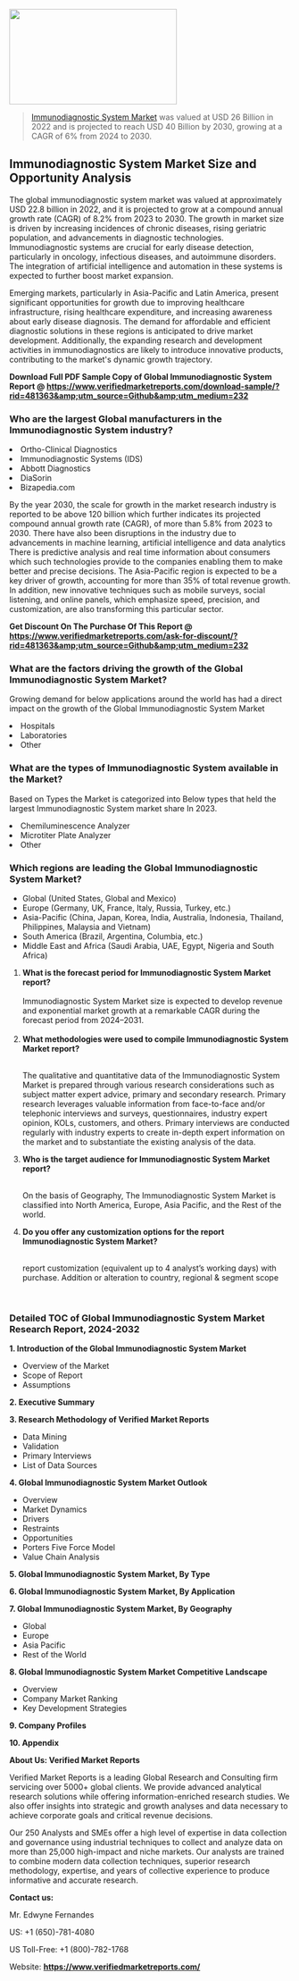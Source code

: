 
<img src="https://ffe5etoiles.com/wp-content/uploads/2024/12/MST1-300x171.png" alt="" width="300" height="171" class="alignnone size-medium wp-image-20088" /><blockquote><p><p><a href="https://www.verifiedmarketreports.com/download-sample/?rid=481363&utm_source=Github&utm_medium=232" target="_blank">Immunodiagnostic System Market</a> was valued at USD 26 Billion in 2022 and is projected to reach USD 40 Billion by 2030, growing at a CAGR of 6% from 2024 to 2030.</p></blockquote><p><h2>Immunodiagnostic System Market Size and Opportunity Analysis</h2><p>The global immunodiagnostic system market was valued at approximately USD 22.8 billion in 2022, and it is projected to grow at a compound annual growth rate (CAGR) of 8.2% from 2023 to 2030. The growth in market size is driven by increasing incidences of chronic diseases, rising geriatric population, and advancements in diagnostic technologies. Immunodiagnostic systems are crucial for early disease detection, particularly in oncology, infectious diseases, and autoimmune disorders. The integration of artificial intelligence and automation in these systems is expected to further boost market expansion.</p><p>Emerging markets, particularly in Asia-Pacific and Latin America, present significant opportunities for growth due to improving healthcare infrastructure, rising healthcare expenditure, and increasing awareness about early disease diagnosis. The demand for affordable and efficient diagnostic solutions in these regions is anticipated to drive market development. Additionally, the expanding research and development activities in immunodiagnostics are likely to introduce innovative products, contributing to the market's dynamic growth trajectory.</p></p><p class=""><strong>Download Full PDF Sample Copy of Global Immunodiagnostic System Report @ <a href="https://www.verifiedmarketreports.com/download-sample/?rid=481363&amp;utm_source=Github&amp;utm_medium=232" target="_blank">https://www.verifiedmarketreports.com/download-sample/?rid=481363&amp;utm_source=Github&amp;utm_medium=232</a></strong></p><h3 id="" class="">Who are the largest Global manufacturers in the Immunodiagnostic System industry?</h3><p><li>Ortho-Clinical Diagnostics</li><li> Immunodiagnostic Systems (IDS)</li><li> Abbott Diagnostics</li><li> DiaSorin</li><li> Bizapedia.com</li></p><div class=""><div class="" dir="" data-message-author-role="" data-message-id="" data-message-model-slug=""><div class=""><div class=""><div class=""><div class="" dir="" data-message-author-role="" data-message-id="" data-message-model-slug=""><div class=""><div class=""><p>By the year 2030, the scale for growth in the market research industry is reported to be above 120 billion which further indicates its projected compound annual growth rate (CAGR), of more than 5.8% from 2023 to 2030. There have also been disruptions in the industry due to advancements in machine learning, artificial intelligence and data analytics There is predictive analysis and real time information about consumers which such technologies provide to the companies enabling them to make better and precise decisions. The Asia-Pacific region is expected to be a key driver of growth, accounting for more than 35% of total revenue growth. In addition, new innovative techniques such as mobile surveys, social listening, and online panels, which emphasize speed, precision, and customization, are also transforming this particular sector.</p><p><strong>Get Discount On The Purchase Of This Report @&nbsp; <a href="https://www.verifiedmarketreports.com/ask-for-discount/?rid=481363&amp;utm_source=Github&amp;utm_medium=232" target="_blank">https://www.verifiedmarketreports.com/ask-for-discount/?rid=481363&amp;utm_source=Github&amp;utm_medium=232</a></strong></p></div></div></div></div></div></div></div></div><h3 id="" class="">What are the factors driving the growth of the Global Immunodiagnostic System Market?</h3><p id="" class="">Growing demand for below applications around the world has had a direct impact on the growth of the Global Immunodiagnostic System Market</p><p id="" class=""><li>Hospitals</li><li> Laboratories</li><li> Other</li></p><h3 id="" class="">What are the types of Immunodiagnostic System available in the Market?</h3><p id="" class="">Based on Types the Market is categorized into Below types that held the largest Immunodiagnostic System market share In 2023.</p><p id="" class=""><li>Chemiluminescence Analyzer</li><li> Microtiter Plate Analyzer</li><li> Other</li></p><h3 id="" class="">Which regions are leading the Global Immunodiagnostic System Market?</h3><ul><li>Global (United States, Global and Mexico)</li><li>Europe (Germany, UK, France, Italy, Russia, Turkey, etc.)</li><li>Asia-Pacific (China, Japan, Korea, India, Australia, Indonesia, Thailand, Philippines, Malaysia and Vietnam)</li><li>South America (Brazil, Argentina, Columbia, etc.)</li><li>Middle East and Africa (Saudi Arabia, UAE, Egypt, Nigeria and South Africa)</li></ul><p><ol><li><strong>What is the forecast period for Immunodiagnostic System Market report?<br /></strong><br /><span data-sheets-root="1" data-sheets-value="{&quot;1&quot;:2,&quot;2&quot;:&quot;XXXX size is expected to develop revenue and exponential market growth at a remarkable CAGR during the forecast period from 2024&ndash;2030.&quot;}" data-sheets-userformat="{&quot;2&quot;:12674,&quot;4&quot;:{&quot;1&quot;:2,&quot;2&quot;:16776960},&quot;10&quot;:2,&quot;11&quot;:0,&quot;15&quot;:&quot;Arial&quot;,&quot;16&quot;:12}">Immunodiagnostic System Market size is expected to develop revenue and exponential market growth at a remarkable CAGR during the forecast period from 2024&ndash;2031.</span><br /><br /></li><li><strong>What methodologies were used to compile Immunodiagnostic System Market report?<br /><br /></strong><p>The qualitative and quantitative data of the&nbsp;Immunodiagnostic System Market is prepared through various research considerations such as subject matter expert advice, primary and secondary research. Primary research leverages valuable information from face-to-face and/or telephonic interviews and surveys, questionnaires, industry expert opinion, KOLs, customers, and others. Primary interviews are conducted regularly with industry experts to create in-depth expert information on the market and to substantiate the existing analysis of the data.&nbsp;</p></li><li><strong>Who is the target audience for Immunodiagnostic System Market report?<br /><br /></strong><p>On the basis of Geography, The&nbsp;Immunodiagnostic System Market is classified into North America, Europe, Asia Pacific, and the Rest of the world.</p></li><li><strong>Do you offer any customization options for the report Immunodiagnostic System Market?<br /><br /></strong><p>report customization (equivalent up to 4 analyst&rsquo;s working days) with purchase. Addition or alteration to country, regional &amp; segment scope</p><p>&nbsp;</p></li></ol></p><h3 id="" class="">Detailed TOC of Global Immunodiagnostic System Market Research Report, 2024-2032</h3><p id="" class=""><strong>1. Introduction of the Global Immunodiagnostic System Market</strong></p><ul><li>Overview of the Market</li><li>Scope of Report</li><li>Assumptions</li></ul><p id="" class=""><strong>2. Executive Summary</strong></p><p id="" class=""><strong>3. Research Methodology of&nbsp;Verified Market Reports</strong></p><ul><li>Data Mining</li><li>Validation</li><li>Primary Interviews</li><li>List of Data Sources</li></ul><p id="" class=""><strong>4. Global Immunodiagnostic System Market Outlook</strong></p><ul><li>Overview</li><li>Market Dynamics</li><li>Drivers</li><li>Restraints</li><li>Opportunities</li><li>Porters Five Force Model</li><li>Value Chain Analysis</li></ul><p id="" class=""><strong>5. Global Immunodiagnostic System Market, By&nbsp;Type</strong></p><p id="" class=""><strong>6. Global Immunodiagnostic System Market, By Application</strong></p><p id="" class=""><strong>7. Global Immunodiagnostic System Market, By Geography</strong></p><ul><li>Global</li><li>Europe</li><li>Asia Pacific</li><li>Rest of the World</li></ul><p id="" class=""><strong>8. Global Immunodiagnostic System Market Competitive Landscape</strong></p><ul><li>Overview</li><li>Company Market Ranking</li><li>Key Development Strategies</li></ul><p id="" class=""><strong>9. Company Profiles</strong></p><p id="" class=""><strong>10. Appendix</strong></p><p id="" class=""><strong>About Us: Verified Market Reports</strong></p><p id="" class="">Verified Market Reports is a leading Global Research and Consulting firm servicing over 5000+ global clients. We provide advanced analytical research solutions while offering information-enriched research studies. We also offer insights into strategic and growth analyses and data necessary to achieve corporate goals and critical revenue decisions.</p><p id="" class="">Our 250 Analysts and SMEs offer a high level of expertise in data collection and governance using industrial techniques to collect and analyze data on more than 25,000 high-impact and niche markets. Our analysts are trained to combine modern data collection techniques, superior research methodology, expertise, and years of collective experience to produce informative and accurate research.</p><p id="" class=""><strong>Contact us:</strong></p><p id="" class="">Mr. Edwyne Fernandes</p><p id="" class="">US: +1 (650)-781-4080</p><p id="" class="">US Toll-Free: +1 (800)-782-1768</p><p id="" class="">Website: <a target="" data-test-app-aware-link=""><strong>https://www.verifiedmarketreports.com/</strong></a></p>
